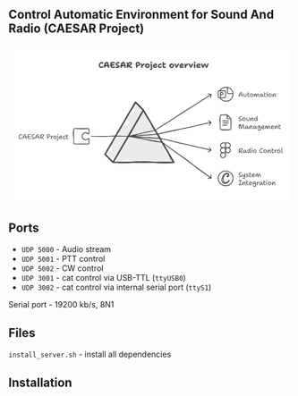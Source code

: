 ## Control Automatic Environment for Sound And Radio (CAESAR Project)

![CAESAR_overview](docs/CAESAR_overview.png)

## Ports

* `UDP 5000` - Audio stream
* `UDP 5001` - PTT control
* `UDP 5002` - CW control
* `UDP 3001` - cat control via USB-TTL (`ttyUSB0`)
* `UDP 3002` - cat control via internal serial port (`ttyS1`)

Serial port - 19200 kb/s, 8N1

## Files

`install_server.sh` - install all dependencies


## Installation




